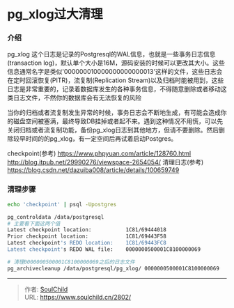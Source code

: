 # pg_xlog过大清理

<!--more-->
### 介绍
pg_xlog
这个日志是记录的Postgresql的WAL信息，也就是一些事务日志信息(transaction log)，默认单个大小是16M，源码安装的时候可以更改其大小。这些信息通常名字是类似'000000010000000000000013'这样的文件，这些日志会在定时回滚恢复(PITR)，流复制(Replication Stream)以及归档时能被用到，这些日志是非常重要的，记录着数据库发生的各种事务信息，不得随意删除或者移动这类日志文件，不然你的数据库会有无法恢复的风险

当你的归档或者流复制发生异常的时候，事务日志会不断地生成，有可能会造成你的磁盘空间被塞满，最终导致DB挂掉或者起不来。遇到这种情况不用慌，可以先关闭归档或者流复制功能，备份pg_xlog日志到其他地方，但请不要删除。然后删除较早时间的的pg_xlog，有一定空间后再试着启动Postgres。


checkpoint(参考)
https://www.phpyuan.com/article/128760.html
http://blog.itpub.net/29990276/viewspace-2654054/
清理日志(参考)
https://blog.csdn.net/dazuiba008/article/details/100659749


### 清理步骤
```bash
echo 'checkpoint' | psql -Upostgres

pg_controldata /data/postgresql
# 主要看下面这两个值
Latest checkpoint location:           1C81/69444018
Prior checkpoint location:            1C81/69443F58
Latest checkpoint's REDO location:    1C81/69443FC8
Latest checkpoint's REDO WAL file:    0000000500001C8100000069

# 清理0000000500001C8100000069之后的日志文件
pg_archivecleanup /data/postgresql/pg_xlog/ 0000000500001C8100000069
```


---

> 作者: [SoulChild](https://www.soulchild.cn)  
> URL: https://www.soulchild.cn/2802/  

